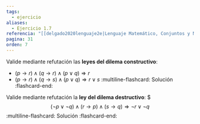 ```yaml
---
tags:
  - ejercicio
aliases:
  - Ejercicio 1.7
referencia: "[[delgado2020lenguaje2e|Lenguaje Matemático, Conjuntos y Números (2a ed)]]"
pagina: 31
orden: 7
---
```

Valide mediante refutación las **leyes del dilema constructivo**:
- $(p \rightarrow r) \land (q \rightarrow r) \land (p \lor q) \Longrightarrow r$
- $(p \rightarrow r) \land (q \rightarrow s) \land (p \lor q) \Longrightarrow r \lor s$
:multiline-flashcard:
Solución
:flashcard-end:

Valide mediante refutación la **ley del dilema destructivo**:
$$$(\neg p \lor \neg q) \land (r \rightarrow p) \land (s \rightarrow q) \Longrightarrow \neg r \lor \neg q$$
:multiline-flashcard:
Solución
:flashcard-end:
